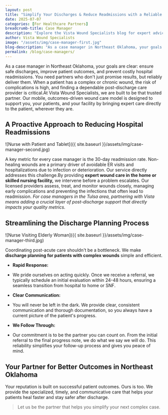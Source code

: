 ```yaml
---
layout: post
title: "Simplify Your Discharges & Reduce Readmissions with a Reliable Wound Care Partner"
date: 2025-07-07
categories: [For Healthcare Partners]
breadcrumb-title: Case Manager
description: "Explore the Vista Wound Specialists blog for expert advice, patient resources, and valuable insights on healing complex wounds and navigating at-home care."
author: Vista Wound Specialists
image: "/assets/img/case-manager-first.jpg"
blog-description: "As a case manager in Northeast Oklahoma, your goals are clear: ensure safe discharges, improve patient outcomes, and prevent costly hospital readmissions. You need partners who don't just promise results, but reliably deliver them. When a patient has a complex or chronic wound, the risk of complications is high, and finding a dependable post-discharge care provider is critical."
permalink: /blog/case-managers/
---
```


As a case manager in Northeast Oklahoma, your goals are clear: ensure safe discharges, improve patient outcomes, and prevent costly hospital readmissions. You need partners who don't just promise results, but reliably deliver them. When a patient has a complex or chronic wound, the risk of complications is high, and finding a dependable post-discharge care provider is critical.At Vista Wound Specialists, we are built to be that trusted partner. Our mobile, outcomes-driven wound care model is designed to support you, your patients, and your facility by bringing expert care directly to the patient, wherever they are.

## A Proactive Approach to Reducing Hospital Readmissions

![Nurse with Patient and Tablet]({{ site.baseurl }}/assets/img/case-manager-second.jpg)

A key metric for every case manager is the 30-day readmission rate. Non-healing wounds are a primary driver of avoidable ER visits and hospitalizations due to infection or deterioration. Our service directly addresses this challenge.By providing **expert wound care in the home or skilled nursing facility,** we intervene before a problem escalates. Our licensed providers assess, treat, and monitor wounds closely, managing early complications and preventing the infections that often lead to readmission. _For case managers in the Tulsa area, partnering with Vista means adding a crucial layer of post-discharge support that directly impacts your quality metrics._

## Streamlining the Discharge Planning Process

![Nurse Visiting Elderly Woman]({{ site.baseurl }}/assets/img/case-manager-third.jpg)

Coordinating post-acute care shouldn't be a bottleneck. We make **discharge planning for patients with complex wounds** simple and efficient.

- <i class="far fa-check-circle" style="color: #141959"></i> **Rapid Response:**

- We pride ourselves on acting quickly. Once we receive a referral, we typically schedule an initial evaluation within 24-48 hours, ensuring a seamless transition from hospital to home or SNF.

- <i class="far fa-check-circle" style="color: #141959"></i> **Clear Communication:**

- You will never be left in the dark. We provide clear, consistent communication and thorough documentation, so you always have a current picture of the patient's progress.

- <i class="far fa-check-circle" style="color: #141959"></i> **We Follow Through:**

- Our commitment is to be the partner you can count on. From the initial referral to the final progress note, we do what we say we will do. This reliability simplifies your follow-up process and gives you peace of mind.

## Your Partner for Better Outcomes in Northeast Oklahoma

Your reputation is built on successful patient outcomes. Ours is too. We provide the specialized, timely, and communicative care that helps your patients heal faster and stay safer after discharge.

> Let us be the partner that helps you simplify your next complex case.
